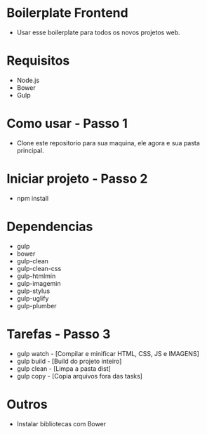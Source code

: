 # Boilerplate Frontend

- Usar esse boilerplate para todos os novos projetos web.

# Requisitos

- Node.js
- Bower
- Gulp

# Como usar - Passo 1

- Clone este repositorio para sua maquina, ele agora e sua pasta principal.

# Iniciar projeto - Passo 2
- npm install

# Dependencias 

- gulp
- bower
- gulp-clean
- gulp-clean-css
- gulp-htmlmin
- gulp-imagemin
- gulp-stylus
- gulp-uglify
- gulp-plumber

# Tarefas - Passo 3
- gulp watch - [Compilar e minificar HTML, CSS, JS e IMAGENS]
- gulp build - [Build do projeto inteiro]
- gulp clean - [Limpa a pasta dist]
- gulp copy  - [Copia arquivos fora das tasks]


# Outros
- Instalar bibliotecas com Bower